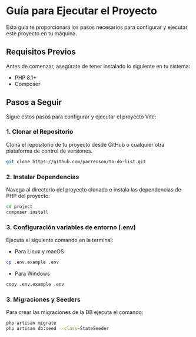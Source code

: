
# Guía para Ejecutar el Proyecto

Esta guía te proporcionará los pasos necesarios para configurar y ejecutar este proyecto en tu máquina.

## Requisitos Previos

Antes de comenzar, asegúrate de tener instalado lo siguiente en tu sistema:

- PHP 8.1+
- Composer

## Pasos a Seguir

Sigue estos pasos para configurar y ejecutar el proyecto Vite:

### 1. Clonar el Repositorio

Clona el repositorio de tu proyecto desde GitHub o cualquier otra plataforma de control de versiones.

```bash
git clone https://github.com/parrenson/to-do-list.git
```

### 2. Instalar Dependencias

Navega al directorio del proyecto clonado e instala las dependencias de PHP del proyecto:

```bash
cd project
composer install
```

### 3. Configuración variables de entorno (.env)

Ejecuta el siguiente comando en la terminal:

- Para Linux y macOS
```bash
cp .env.example .env
```
- Para Windows
```bash
copy .env.example .env
```

### 3. Migraciones y Seeders

Para crear las migraciones de la DB ejecuta el comando:
```bash
php artisan migrate
php artisan db:seed --class=StateSeeder
```